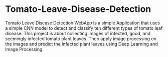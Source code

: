 # Tomato-Leave-Disease-Detection
Tomato Leave Disease Detection WebApp is a simple Application that uses a simple CNN model to detect and classify ten different types of tomato leaf disease. This project is about collecting images of infected, good, and seemingly infected tomato plant leaves. Then apply image processing on the images and predict the infected plant leaves using Deep Learning and Image Processing.
